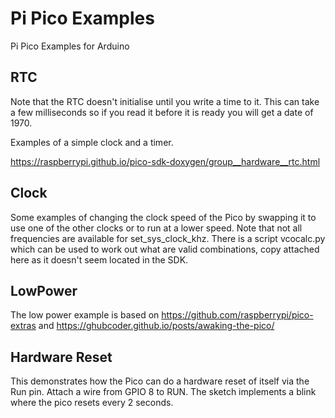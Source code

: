 # Pi Pico Examples
Pi Pico Examples for Arduino

## RTC
Note that the RTC doesn't initialise until you write a time to it. This can take a few milliseconds so if you read it before it is ready you will get a date of 1970.

Examples of a simple clock and a timer.

https://raspberrypi.github.io/pico-sdk-doxygen/group__hardware__rtc.html

## Clock
Some examples of changing the clock speed of the Pico by swapping it to use one of the other clocks or to run at a lower speed.
Note that not all frequencies are available for set_sys_clock_khz. There is a script vcocalc.py which can be used to work out what are valid combinations, copy attached here as it doesn't seem located in the SDK.

## LowPower
The low power example is based on https://github.com/raspberrypi/pico-extras and https://ghubcoder.github.io/posts/awaking-the-pico/ 

## Hardware Reset
This demonstrates how the Pico can do a hardware reset of itself via the Run pin. Attach a wire from GPIO 8 to RUN. The sketch implements a blink where the pico resets every 2 seconds.
